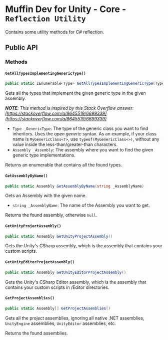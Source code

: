 # Muffin Dev for Unity - Core - `Reflection Utility`

Contains some utility methods for C# reflection.

## Public API

### Methods

#### `GetAllTypesImplementingGenericType()`

```cs
public static IEnumerable<Type> GetAllTypesImplementingGenericType(Type _GenericType, Assembly _Assembly)
```

Gets all the types that implement the given generic type in the given assembly.

***NOTE**: This method is inspired by this Stack Overflow answer: [https://stackoverflow.com/a/8645519/6699339](https://stackoverflow.com/a/8645519/6699339)*

- `Type _GenericType`: The type of the generic class you want to find inheritors. Uses the *open generic* syntax. As an example, if your class name is `MyGenericClass<T>`, use `typeof(MyGenericClass<>)`, without any value inside the less-than/greater-than characters.
- `Assembly _Assembly`: The assembly where you want to find the given generic type implementations.

Returns an enumerable that contains all the found types.

#### `GetAssemblyByName()`

```cs
public static Assembly GetAssemblyByName(string _AssemblyName)
```

Gets an Assembly with the given name.

- `string _AssemblyName`: The name of the Assembly you want to get.

Returns the found assembly, otherwise `null`.

#### `GetUnityProjectAssembly()`

```cs
public static Assembly GetUnityProjectAssembly()
```

Gets the Unity's CSharp assembly, which is the assembly that contains your custom scripts.

#### `GetUnityEditorProjectAssembly()`

```cs
public static Assembly GetUnityEditorProjectAssembly()
```

Gets the Unity's CSharp Editor assembly, which is the assembly that contains your custom scripts in /Editor directories.

#### `GetProjectAssemblies()`

```cs
public static Assembly[] GetProjectAssemblies()
```

Gets all the project assemblies, ignoring all native .NET assemblies, `UnityEngine` assemblies, `UnityEditor` assemblies, etc.

Returns the found assemblies.